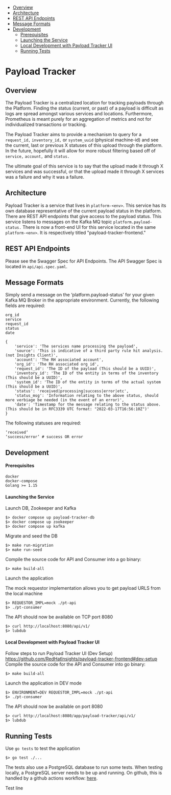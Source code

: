 - [Overview](#overview)
- [Architecture](#architecture)
- [REST API Endpoints](#rest-api-endpoints)
- [Message Formats](#message-formats)
- [Development](#development)
    - [Prerequisites](#prerequisites)
    - [Launching the Service](#launching-the-service)
    - [Local Development with Payload Tracker UI](#local-development-with-payload-tracker-ui)
    - [Running Tests](#running-tests)
# Payload Tracker

## Overview
The Payload Tracker is a centralized location for tracking payloads through the Platform. Finding the status (current, or past) of a payload is difficult as logs are spread amongst various services and locations. Furthermore, Prometheus is meant purely for an aggregation of metrics and not for individualized transactions or tracking.

The Payload Tracker aims to provide a mechanism to query for a `request_id,` `inventory_id,` or `system_uuid` (physical machine-id) and see the current, last or previous X statuses of this upload through the platform. In the future, hopefully it will allow for more robust filtering based off of `service,` `account,` and `status.`

The ultimate goal of this service is to say that the upload made it through X services and was successful, or that the upload made it through X services was a failure and why it was a failure.

## Architecture
Payload Tracker is a service that lives in `platform-<env>`. This service has its own database representative of the current payload status in the platform. There are REST API endpoints that give access to the payload status. This service listens to messages on the Kafka MQ topic `platform.payload-status.` There is now a front-end UI for this service located in the same `platform-<env>`. It is respectively titled "payload-tracker-frontend."

## REST API Endpoints
Please see the Swagger Spec for API Endpoints. The API Swagger Spec is located in `api/api.spec.yaml`.


## Message Formats
Simply send a message on the ‘platform.payload-status’ for your given Kafka MQ Broker in the appropriate environment. Currently, the following fields are required:

    org_id
    service
    request_id
    status
    date

```
{ 	
    'service': 'The services name processing the payload',
    'source': 'This is indicative of a third party rule hit analysis. (not Insights Client)',
    'account': 'The RH associated account',
    'org_id': 'The RH associated org id',
    'request_id': 'The ID of the payload (This should be a UUID)',
    'inventory_id': 'The ID of the entity in terms of the inventory (This should be a UUID)',
    'system_id': 'The ID of the entity in terms of the actual system (This should be a UUID)',
    'status': 'received|processing|success|error|etc',
    'status_msg': 'Information relating to the above status, should more verbiage be needed (in the event of an error)',
    'date': 'Timestamp for the message relating to the status above. (This should be in RFC3339 UTC format: "2022-03-17T16:56:10Z")'
}
```
The following statuses are required:
```
‘received‘ 
‘success/error‘ # success OR error
```

## Development
#### Prerequisites
```
docker
docker-compose
Golang >= 1.15
```

#### Launching the Service
Launch DB, Zookeeper and Kafka
```
$> docker compose up payload-tracker-db
$> docker compose up zookeeper
$> docker compose up kafka
```
Migrate and seed the DB
```
$> make run-migration
$> make run-seed
```
Compile the source code for API and Consumer into a go binary:
```
$> make build-all
```
Launch the application

The mock requestor implementation allows you to get payload URLS from the local
machine
```
$> REQUESTOR_IMPL=mock ./pt-api
$> ./pt-consumer
```
The API should now be available on TCP port 8080
```
$> curl http://localhost:8080/api/v1/
$> lubdub
```

#### Local Development with Payload Tracker UI
Follow steps to run Payload Tracker UI (Dev Setup)
https://github.com/RedHatInsights/payload-tracker-frontend#dev-setup
Compile the source code for the API and Consumer into go binary:
```
$> make build-all
```
Launch the application in DEV mode
```
$> ENVIRONMENT=DEV REQUESTOR_IMPL=mock ./pt-api
$> ./pt-consumer
```
The API should now be available on port 8080
```
$> curl http://localhost:8080/app/payload-tracker/api/v1/
$> lubdub
```

## Running Tests
Use `go tests` to test the application
```
$> go test ./...
```

The tests also use a PostgreSQL database to run some tests. When testing locally, a PostgreSQL server needs to be up and running. On github, this is handled by a github actions workflow: [here](https://github.com/RedHatInsights/payload-tracker-go/blob/master/.github/workflows/pr.yml).

Test line
